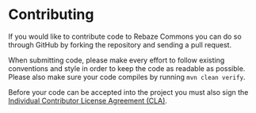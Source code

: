Contributing
============

If you would like to contribute code to Rebaze Commons you can do so through GitHub by
forking the repository and sending a pull request.

When submitting code, please make every effort to follow existing conventions
and style in order to keep the code as readable as possible. Please also make
sure your code compiles by running `mvn clean verify`.

Before your code can be accepted into the project you must also sign the
[Individual Contributor License Agreement (CLA)][1].


 [1]: https://docs.google.com/forms/d/1BPUBiGHdaB-QfMcXb8s7ksP-uXEhDXjKcWy2RgTVXdc/viewform?usp=send_form
